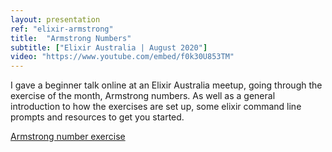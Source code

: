 ```yaml
---
layout: presentation
ref: "elixir-armstrong"
title:  "Armstrong Numbers"
subtitle: ["Elixir Australia | August 2020"]
video: "https://www.youtube.com/embed/f0k30U853TM"
---
```

I gave a beginner talk online at an Elixir Australia meetup, going through the exercise of the month, Armstrong numbers. As well as a general introduction to how the exercises are set up, some elixir command line prompts and resources to get you started.

[Armstrong number exercise](https://exercism.io/my/tracks/elixir#exercise-armstrong-numbers)

